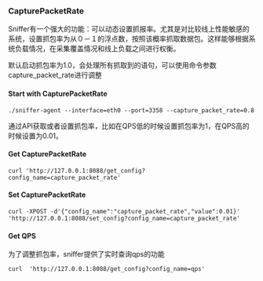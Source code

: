 ### CapturePacketRate

Sniffer有一个强大的功能：可以动态设置抓报率。尤其是对比较线上性能敏感的系统，设置抓包率为从０－１的浮点数，按照该概率抓取数据包。这样能够根据系统负载情况，在采集覆盖情况和线上负载之间进行权衡。


默认启动抓包率为1.0，会处理所有抓取到的语句，可以使用命令参数capture_packet_rate进行调整

#### Start with CapturePacketRate
```
./sniffer-agent --interface=eth0 --port=3358 --capture_packet_rate=0.8
```

通过API获取或者设置抓包率，比如在QPS低的时候设置抓包率为1，在QPS高的时候设置为0.01。
#### Get CapturePacketRate
```
curl 'http://127.0.0.1:8088/get_config?config_name=capture_packet_rate'
```

#### Set CapturePacketRate
```
curl -XPOST -d'{"config_name":"capture_packet_rate","value":0.01}' 'http://127.0.0.1:8088/set_config?config_name=capture_packet_rate'
```

#### Get QPS
为了调整抓包率，sniffer提供了实时查询qps的功能
```
curl  'http://127.0.0.1:8088/get_config?config_name=qps'
```